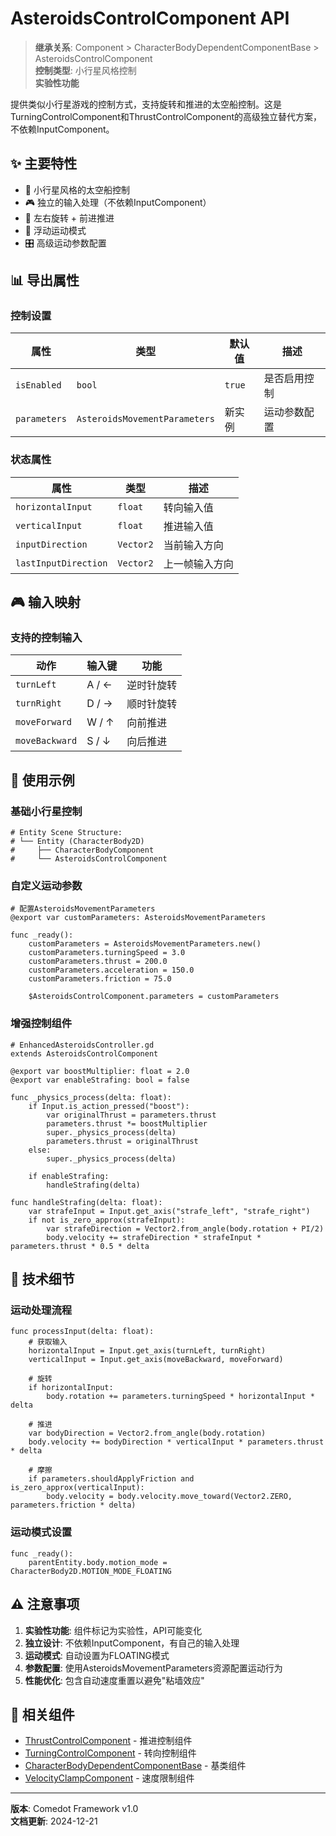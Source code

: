 # AsteroidsControlComponent API

> **继承关系**: Component > CharacterBodyDependentComponentBase > AsteroidsControlComponent  
> **控制类型**: 小行星风格控制  
> **实验性功能**

提供类似小行星游戏的控制方式，支持旋转和推进的太空船控制。这是TurningControlComponent和ThrustControlComponent的高级独立替代方案，不依赖InputComponent。

## ✨ 主要特性

- 🚀 小行星风格的太空船控制
- 🎮 独立的输入处理（不依赖InputComponent）
- 🔄 左右旋转 + 前进推进
- 🌌 浮动运动模式
- 🎛️ 高级运动参数配置

## 📊 导出属性

### 控制设置
| 属性 | 类型 | 默认值 | 描述 |
|------|------|--------|------|
| `isEnabled` | `bool` | `true` | 是否启用控制 |
| `parameters` | `AsteroidsMovementParameters` | 新实例 | 运动参数配置 |

### 状态属性
| 属性 | 类型 | 描述 |
|------|------|------|
| `horizontalInput` | `float` | 转向输入值 |
| `verticalInput` | `float` | 推进输入值 |
| `inputDirection` | `Vector2` | 当前输入方向 |
| `lastInputDirection` | `Vector2` | 上一帧输入方向 |

## 🎮 输入映射

### 支持的控制输入
| 动作 | 输入键 | 功能 |
|------|--------|------|
| `turnLeft` | A / ← | 逆时针旋转 |
| `turnRight` | D / → | 顺时针旋转 |
| `moveForward` | W / ↑ | 向前推进 |
| `moveBackward` | S / ↓ | 向后推进 |

## 🎯 使用示例

### 基础小行星控制

```gdscript
# Entity Scene Structure:
# └── Entity (CharacterBody2D)
#     ├── CharacterBodyComponent
#     └── AsteroidsControlComponent
```

### 自定义运动参数

```gdscript
# 配置AsteroidsMovementParameters
@export var customParameters: AsteroidsMovementParameters

func _ready():
    customParameters = AsteroidsMovementParameters.new()
    customParameters.turningSpeed = 3.0
    customParameters.thrust = 200.0
    customParameters.acceleration = 150.0
    customParameters.friction = 75.0
    
    $AsteroidsControlComponent.parameters = customParameters
```

### 增强控制组件

```gdscript
# EnhancedAsteroidsController.gd
extends AsteroidsControlComponent

@export var boostMultiplier: float = 2.0
@export var enableStrafing: bool = false

func _physics_process(delta: float):
    if Input.is_action_pressed("boost"):
        var originalThrust = parameters.thrust
        parameters.thrust *= boostMultiplier
        super._physics_process(delta)
        parameters.thrust = originalThrust
    else:
        super._physics_process(delta)
    
    if enableStrafing:
        handleStrafing(delta)

func handleStrafing(delta: float):
    var strafeInput = Input.get_axis("strafe_left", "strafe_right")
    if not is_zero_approx(strafeInput):
        var strafeDirection = Vector2.from_angle(body.rotation + PI/2)
        body.velocity += strafeDirection * strafeInput * parameters.thrust * 0.5 * delta
```

## 🔧 技术细节

### 运动处理流程
```gdscript
func processInput(delta: float):
    # 获取输入
    horizontalInput = Input.get_axis(turnLeft, turnRight)
    verticalInput = Input.get_axis(moveBackward, moveForward)
    
    # 旋转
    if horizontalInput:
        body.rotation += parameters.turningSpeed * horizontalInput * delta
    
    # 推进
    var bodyDirection = Vector2.from_angle(body.rotation)
    body.velocity += bodyDirection * verticalInput * parameters.thrust * delta
    
    # 摩擦
    if parameters.shouldApplyFriction and is_zero_approx(verticalInput):
        body.velocity = body.velocity.move_toward(Vector2.ZERO, parameters.friction * delta)
```

### 运动模式设置
```gdscript
func _ready():
    parentEntity.body.motion_mode = CharacterBody2D.MOTION_MODE_FLOATING
```

## ⚠️ 注意事项

1. **实验性功能**: 组件标记为实验性，API可能变化
2. **独立设计**: 不依赖InputComponent，有自己的输入处理
3. **运动模式**: 自动设置为FLOATING模式
4. **参数配置**: 使用AsteroidsMovementParameters资源配置运动行为
5. **性能优化**: 包含自动速度重置以避免"粘墙效应"

## 🔗 相关组件

- [ThrustControlComponent](ThrustControlComponent.md) - 推进控制组件
- [TurningControlComponent](TurningControlComponent.md) - 转向控制组件
- [CharacterBodyDependentComponentBase](./CharacterBodyDependentComponentBase.md) - 基类组件
- [VelocityClampComponent](./VelocityClampComponent.md) - 速度限制组件

---

**版本**: Comedot Framework v1.0  
**文档更新**: 2024-12-21 